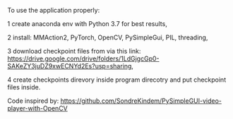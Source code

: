 To use the application properly:

1 create anaconda env with Python 3.7 for best results,

2 install: MMAction2, PyTorch, OpenCV, PySimpleGui, PIL, threading,

3 download checkpoint files from via this link: https://drive.google.com/drive/folders/1LdGjgcGp0-SAKeZY3juDZ9xwECNYd2Es?usp=sharing, 

4 create checkpoints direvory inside program direcotry and put checkpoint files inside.


Code inspired by: https://github.com/SondreKindem/PySimpleGUI-video-player-with-OpenCV
